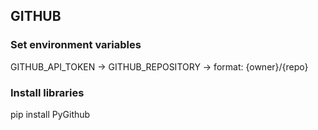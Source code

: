 

## GITHUB ##

### Set environment variables ###
GITHUB_API_TOKEN ->
GITHUB_REPOSITORY -> format: {owner}/{repo}

### Install libraries ###
pip install PyGithub
